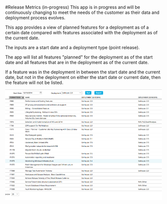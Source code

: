 #Release Metrics (in-progress)
This app is in progress and will be continuously changing to meet the needs of the customer as their data and deployment process evolves.

This app provides a view of planned features for a deployment as of a certain date compared with features associated with the deployment as of the current date.

The inputs are a start date and a deployment type (point release).

The app will list all features "planned" for the deployment as of the start date and all features that are in the deployment as of the current date.

If a feature was in the deployment in between the start date and the current date, but not in the deployment on either the start date or current date, then the feature will not be listed.

![ScreenShot](/images/release-metrics.png)

